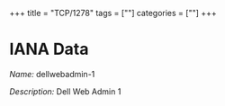 +++
title = "TCP/1278"
tags = [""]
categories = [""]
+++

# IANA Data

_Name:_ dellwebadmin-1

_Description:_ Dell Web Admin 1

